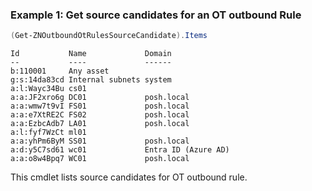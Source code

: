 ### Example 1: Get source candidates for an OT outbound Rule
```powershell
(Get-ZNOutboundOtRulesSourceCandidate).Items
```

```output
Id           Name             Domain
--           ----             ------
b:110001     Any asset        
g:s:14da83cd Internal subnets system
a:l:Wayc34Bu cs01             
a:a:JF2xro6g DC01             posh.local
a:a:wmw7t9vI FS01             posh.local
a:a:e7XtRE2C FS02             posh.local
a:a:EzbcAdb7 LA01             posh.local
a:l:fyf7WzCt ml01             
a:a:yhPm6ByM SS01             posh.local
a:d:y5C7sd61 wc01             Entra ID (Azure AD)
a:a:o8w4Bpq7 WC01             posh.local
```

This cmdlet lists source candidates for OT outbound rule.